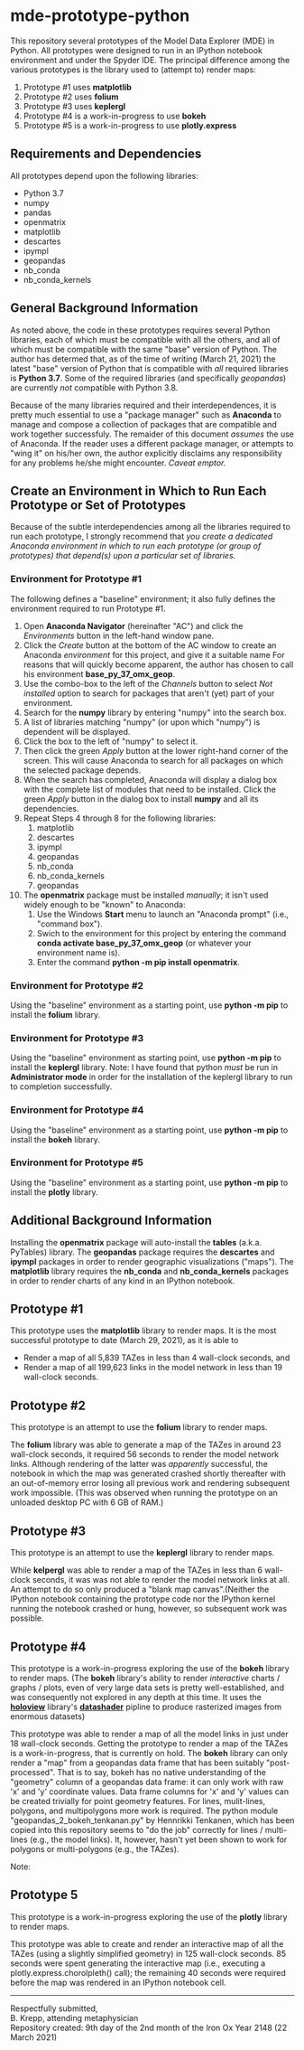 # mde-prototype-python
This repository several prototypes of the Model Data Explorer (MDE) in Python. 
All prototypes were designed to run in an IPython notebook environment and under the Spyder IDE. 
The principal difference among the various prototypes is the library used to (attempt to) render maps:
1. Prototype #1 uses __matplotlib__
2. Prototype #2 uses __folium__
3. Prototype #3 uses __keplergl__
4. Prototype #4 is a work-in-progress to use __bokeh__
5. Prototype #5 is a work-in-progress to use __plotly.express__

## Requirements and Dependencies

All prototypes depend upon the following libraries:
* Python 3.7
* numpy
* pandas
* openmatrix
* matplotlib
* descartes
* ipympl
* geopandas
* nb_conda
* nb_conda_kernels

## General Background Information

As noted above, the code in these prototypes requires several Python libraries, each of which must be compatible with all the others, and all of which must be compatible
with the same "base" version of Python.
The author has determed that, as of the time of writing (March 21, 2021) the latest "base" version of Python that is compatible with _all_ required libraries
is __Python 3.7__.  Some of the required libraries (and specifically _geopandas_) are currently _not_ compatible with Python 3.8.

Because of the many libraries required and their interdependences, it is pretty much essential to use a "package manager" such as __Anaconda__ to manage
and compose a collection of packages that are compatible and work together successfuly. 
The remaider of this document _assumes_ the use of Anaconda. 
If the reader uses a different package manager, or attempts to "wing it" on his/her own, the author explicitly disclaims any responsibility for any problems 
he/she might encounter. _Caveat emptor._

## Create an Environment in Which to Run Each Prototype or Set of Prototypes

Because of the subtle interdependencies among all the libraries required to run each prototype, I strongly recommend that _you create a dedicated Anaconda environment
in which to run each prototype (or group of prototypes) that depend(s) upon a particular set of libraries_.

### Environment for Prototype #1

The following defines a "baseline" environment; it also fully defines the environment required to run Prototype #1.

1. Open __Anaconda Navigator__ (hereinafter "AC") and click the _Environments_ button in the left-hand window pane. 
2. Click the _Create_ button at the bottom of the AC window to create an Anaconda _environment_ for this project, and give it a suitable name For reasons that will quickly become apparent, the author has chosen to call his environment __base_py_37_omx_geop__. 
3. Use the combo-box to the left of the _Channels_ button to select _Not installed_ option to search for packages that aren't (yet) part of your environment.
4. Search for the __numpy__ library by entering "numpy" into the search box. 
5. A list of libraries matching "numpy" (or upon which "numpy") is dependent will be displayed. 
6. Click the box to the left of "numpy" to select it.
7. Then click the green _Apply_ button at the lower right-hand corner of the screen. This will cause Anaconda to search for all packages on which the selected package depends.
8. When the search has completed, Anaconda will display a dialog box with the complete list of modules that need to be installed. Click the green _Apply_ button in the dialog box to install __numpy__ and all its dependencies.
9. Repeat Steps 4 through 8 for the following libraries:
    1. matplotlib
    2. descartes
    3. ipympl
    4. geopandas
    5. nb_conda
    6. nb_conda_kernels
    7. geopandas
10. The __openmatrix__ package must be installed _manually_; it isn't used widely enough to be "known" to Anaconda:
    1. Use the Windows __Start__ menu to launch an "Anaconda prompt" (i.e., "command box").
    2. Swich to the environment for this project by entering the command __conda activate base_py_37_omx_geop__ (or whatever your environment name is).
    3. Enter the command __python -m pip install openmatrix__.

### Environment for Prototype #2

Using the "baseline" environment as a starting point, use __python -m pip__ to install the __folium__ library.

### Environment for Prototype #3

Using the "baseline" environment as starting point, use __python -m pip__ to install the __keplergl__ library.
Note: I have found that python _must_ be run in __Administrator mode__ in order for the installation of the keplergl library to run to completion successfully.

### Environment for Prototype #4

Using the "baseline" environment as a starting point, use __python -m pip__ to install the __bokeh__ library.

### Environment for Prototype #5

Using the "baseline" environment as a starting point, use __python -m pip__ to install the __plotly__ library.

## Additional Background Information

Installing the __openmatrix__ package will auto-install the __tables__ (a.k.a. PyTables) library. 
The __geopandas__ package requires the __descartes__ and __ipympl__ packages in order to render geographic visualizations ("maps"). 
The __matplotlib__ library requires the __nb_conda__ and __nb_conda_kernels__ packages in order to render charts of any kind in an IPython notebook.

## Prototype #1

This prototype uses the __matplotlib__ library to render maps.
It is the most successful prototype to date (March 29, 2021), as it is able to 
* Render a map of all 5,839 TAZes in less than 4 wall-clock seconds, and
* Render a map of all 199,623 links in the model network in less than 19 wall-clock seconds.

## Prototype #2

This prototype is an attempt to use the __folium__ library to render maps.

The __folium__ library was able to generate a map of the TAZes in around 23 wall-clock seconds, it required 56 seconds to render the
model network links. Although rendering of the latter was _apparently_ successful, the notebook in which the map was generated
crashed shortly thereafter with an out-of-memory error losing all previous work and rendering subsequent work impossible. (This 
was observed when running the prototype on an unloaded desktop PC with 6 GB of RAM.)

## Prototype #3

This prototype is an attempt to use the __keplergl__ library to render maps.

While __kelpergl__ was able to render a map of the TAZes in less than 6 wall-clock seconds, it was was not able to render the model network links at all. 
An attempt to do so only produced a "blank map canvas".(Neither the IPython notebook containing the prototype code nor the IPython
kernel running the notebook crashed or hung, however, so subsequent work was possible.

## Prototype #4

This prototype is a work-in-progress exploring the use of the __bokeh__ library to render maps. (The __bokeh__ library's ability to render _interactive_
charts / graphs / plots, even of very large data sets is pretty well-established, and was consequently not explored in any depth at this time. 
It uses the [__holoview__](https://holoviews.org/) library's [__datashader__](https://datashader.org/) pipline to produce rasterized images from enormous datasets)

This prototype was able to render a map of all the model links in just under 18 wall-clock seconds. 
Getting the prototype to render a map of the TAZes is a work-in-progress, that is currently on hold.
The __bokeh__ library can only render a "map" from a geopandas data frame that has been suitably "post-processed". That is to say, bokeh has no native understanding of the
"geometry" column of a geopandas data frame: it can only work with raw 'x' and 'y' coordinate values. Data frame columns for 'x' and 'y' values can be created trivially
for point geometry features. For lines, mulit-lines, polygons, and multipolygons more work is required. The python module "geopandas_2_bokeh_tenkanan.py" 
by Hennrikki Tenkanen, which has been copied into this repository seems to "do the job" correctly for lines / multi-lines (e.g., the model links). It, however, 
hasn't yet been shown to work for polygons or multi-polygons (e.g., the TAZes).

Note: 

## Prototype 5

This prototype is a work-in-progress exploring the use of the __plotly__ library to render maps.

This prototype was able to create and render an interactive map of all the TAZes (using a slightly simplified geometry) in 125 wall-clock seconds.
85 seconds were spent generating the interactive map (i.e., executing a plotly.express.chorolpleth() call); 
the remaining 40 seconds were required before the map was rendered in an IPython notebook cell.


<hr/>

Respectfully submitted,  
B. Krepp, attending metaphysician  
Repository created: 9th day of the 2nd month of the Iron Ox Year 2148 (22 March 2021)
